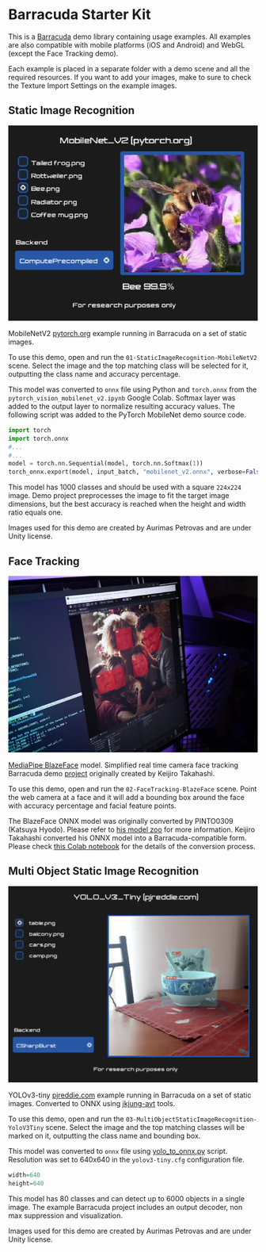 # Barracuda Starter Kit

This is a [Barracuda](https://github.com/Unity-Technologies/barracuda-release) demo library containing usage examples. All examples are also compatible with mobile platforms (iOS and Android) and WebGL (except the Face Tracking demo).

Each example is placed in a separate folder with a demo scene and all the required resources. If you want to add your images, make to sure to check the Texture Import Settings on the example images.

## Static Image Recognition

![MobileNetV2](images/mobilenet.png)

MobileNetV2 [pytorch.org](https://pytorch.org/hub/pytorch_vision_mobilenet_v2) example running in Barracuda on a set of static images. 

To use this demo, open and run the `01-StaticImageRecognition-MobileNetV2` scene. Select the image and the top matching class will be selected for it, outputting the class name and accuracy percentage. 

This model was converted to `onnx` file using Python and `torch.onnx` from the `pytorch_vision_mobilenet_v2.ipynb` Google Colab. Softmax layer was added to the output layer to normalize resulting accuracy values. The following script was added to the PyTorch MobileNet demo source code.
```Python
import torch
import torch.onnx
#...
#...
model = torch.nn.Sequential(model, torch.nn.Softmax(1))
torch_onnx.export(model, input_batch, "mobilenet_v2.onnx", verbose=False)
```

This model has 1000 classes and should be used with a square `224x224` image. Demo project preprocesses the image to fit the target image dimensions, but the best accuracy is reached when the height and width ratio equals one. 

Images used for this demo are created by Aurimas Petrovas and are under Unity license.

## Face Tracking 

![BlazeFace](images/blazeface.png)

[MediaPipe BlazeFace](https://sites.google.com/view/perception-cv4arvr/blazeface) model. Simplified real time camera face tracking Barracuda demo [project](https://github.com/keijiro/BlazeFaceBarracuda) originally created by Keijiro Takahashi.

To use this demo, open and run the `02-FaceTracking-BlazeFace` scene. Point the web camera at a face and it will add a bounding box around the face with accuracy percentage and facial feature points. 

The BlazeFace ONNX model was originally converted by PINTO0309 (Katsuya Hyodo).
Please refer to [his model zoo](https://github.com/PINTO0309/PINTO_model_zoo) for more information. Keijiro Takahashi converted his ONNX model into a Barracuda-compatible form. Please
check [this Colab notebook]( https://colab.research.google.com/drive/1O1KDIVsmYyYDqEqv7hEqofsHMCa49xaZ?usp=sharing) for the details of the conversion process.

## Multi Object Static Image Recognition

![YOLOv3Tiny](images/yolo.png)

YOLOv3-tiny [pjreddie.com](https://pjreddie.com/darknet/yolo/) example running in Barracuda on a set of static images. Converted to ONNX using [jkjung-avt](https://github.com/jkjung-avt/tensorrt_demos) tools. 

To use this demo, open and run the `03-MultiObjectStaticImageRecognition-YoloV3Tiny` scene. Select the image and the top matching classes will be marked on it, outputting the class name and bounding box.

This model was converted to `onnx` file using [yolo_to_onnx.py](https://github.com/jkjung-avt/tensorrt_demos/blob/master/yolo/yolo_to_onnx.py) script. Resolution was set to 640x640 in the `yolov3-tiny.cfg` configuration file. 
```Python
width=640
height=640
```

This model has 80 classes and can detect up to 6000 objects in a single image. The example Barracuda project includes an output decoder, non max suppression and visualization.

Images used for this demo are created by Aurimas Petrovas and are under Unity license.
